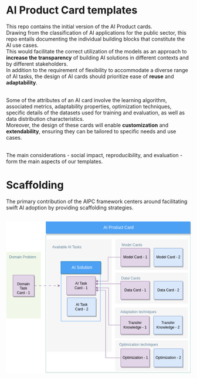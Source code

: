 
# AI Product Card templates

This repo contains the initial version of the AI Product cards.<br>
Drawing from the classification of AI applications for the public sector, this repo entails documenting the individual building blocks that constitute the AI use cases. <br>
This would facilitate the correct utilization of the models as an approach to **increase the transparency** of building AI solutions in different contexts and by different stakeholders. <br>
In addition to the requirement of flexibility to accommodate a diverse range of AI tasks, the design of AI cards should prioritize ease of **reuse** and **adaptability**. <br><br>

Some of the attributes of an AI card involve the learning algorithm, associated metrics, adaptability properties, optimization techniques, specific details of the datasets used for training and evaluation, as well as data distribution characteristics. <br>
Moreover, the design of these cards will enable **customization** and **extendability**, ensuring they can be tailored to specific needs and use cases.<br><br>

The main considerations - social impact, reproducibility, and evaluation - form the main aspects of our templates.


# Scaffolding 

The primary contribution of the AIPC framework centers around facilitating swift AI adoption by providing scaffolding strategies.


![alt text](AI_Cards-General_Description.png)
---------------------------------------------------------------------------------------------------------

